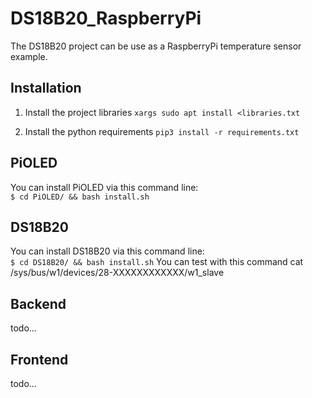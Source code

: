 # DS18B20_RaspberryPi
The DS18B20 project can be use as a RaspberryPi temperature sensor example. 

## Installation
1. Install the project libraries
`xargs sudo apt install <libraries.txt`

2. Install the python requirements
`pip3 install -r requirements.txt`

## PiOLED
You can install PiOLED via this command line:<br>
`
$ cd PiOLED/ && bash install.sh
`

## DS18B20
You can install DS18B20 via this command line:<br>
`
$ cd DS18B20/ && bash install.sh
`
You can test with this command cat /sys/bus/w1/devices/28-XXXXXXXXXXXX/w1_slave

## Backend 
todo...

## Frontend
todo...
